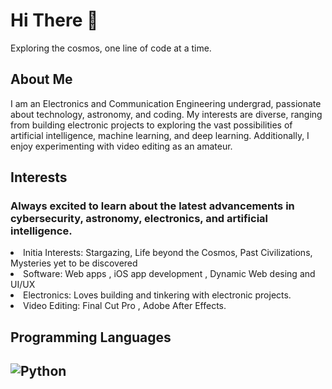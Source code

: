 # Hi There 👋
Exploring the cosmos, one line of code at a time.
<h2>About Me</h2>


I am an Electronics and Communication Engineering undergrad, passionate about technology, astronomy, and coding. My interests are diverse, ranging from building electronic projects to exploring the vast possibilities of artificial intelligence, machine learning, and deep learning. Additionally, I enjoy experimenting with video editing as an amateur.

<h2>Interests</h2>
<h3>Always excited to learn about the latest advancements in cybersecurity, astronomy, electronics, and artificial intelligence.</h3>
<li>Initia Interests: Stargazing, Life beyond the Cosmos, Past Civilizations, Mysteries yet to be discovered</li>
<li>Software: Web apps , iOS app development , Dynamic Web desing and UI/UX</li>
<li>Electronics: Loves building and tinkering with electronic projects.</li>
<li>Video Editing: Final Cut Pro , Adobe After Effects.</li>


<h2>Programming Languages<h2>

  ![Python](https://img.shields.io/badge/Python-3776AB?style=for-the-badge&logo=python&logoColor=white)
 
